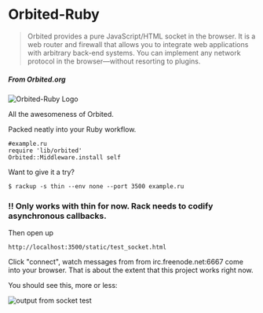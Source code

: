 # Orbited-Ruby

> Orbited provides a pure JavaScript/HTML socket in the browser. It is a web router and firewall that allows you to integrate web applications with arbitrary back-end systems. You can implement any network protocol in the browser—without resorting to plugins.
##### From Orbited.org

![Orbited-Ruby Logo](http://img505.imageshack.us/img505/1465/orbitedruby.png "Orbited-Ruby")

All the awesomeness of Orbited.

Packed neatly into your Ruby workflow.

    #example.ru
    require 'lib/orbited'
    Orbited::Middleware.install self
    

Want to give it a try?

    $ rackup -s thin --env none --port 3500 example.ru

### !! Only works with thin for now. Rack needs to codify asynchronous callbacks.

Then open up

    http://localhost:3500/static/test_socket.html

Click "connect", watch messages from from irc.freenode.net:6667 come into your browser. That is about the extent that this project works right now.

You should see this, more or less:

![output from socket test](http://img233.imageshack.us/img233/2808/output.png "socket test output")

